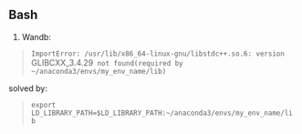 ## Bash

1. Wandb: 
> `ImportError: /usr/lib/x86_64-linux-gnu/libstdc++.so.6: version `GLIBCXX_3.4.29` not found(required by ~/anaconda3/envs/my_env_name/lib)`

  solved by: 
> `export LD_LIBRARY_PATH=$LD_LIBRARY_PATH:~/anaconda3/envs/my_env_name/lib`
